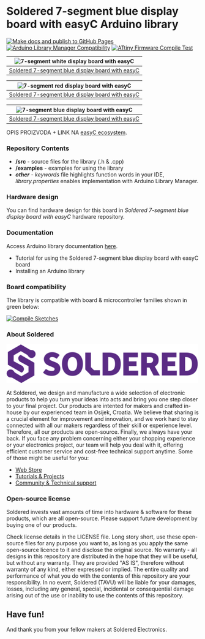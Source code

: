 # Soldered 7-segment blue display board with easyC Arduino library

[![Make docs and publish to GitHub Pages](https://github.com/SolderedElectronics/Soldered-7-segment-display-board-with-easyC-Arduino-Library/actions/workflows/make_docs.yml/badge.svg?branch=dev)](https://github.com/SolderedElectronics/Soldered-7-segment-display-board-with-easyC-Arduino-Library/actions/workflows/make_docs.yml)
[![Arduino Library Manager Compatibility](https://github.com/SolderedElectronics/Soldered-7-segment-display-board-with-easyC-Arduino-Library/actions/workflows/arduino_lint.yml/badge.svg?branch=dev)](https://github.com/SolderedElectronics/Soldered-7-segment-display-board-with-easyC-Arduino-Library/actions/workflows/arduino_lint.yml)
[![ATtiny Firmware Compile Test](https://github.com/SolderedElectronics/Soldered-7-segment-display-board-with-easyC-Arduino-Library/actions/workflows/attiny_test.yml/badge.svg?branch=dev)](https://github.com/SolderedElectronics/Soldered-7-segment-display-board-with-easyC-Arduino-Library/actions/workflows/attiny_test.yml)

| ![7-segment white display board with easyC](https://upload.wikimedia.org/wikipedia/commons/8/8f/Example_image.svg) |
| :------------------------------------------------------------------------------------: |
|                      [Soldered 7-segment blue display board with easyC](https://www.solde.red/333190)                      |

| ![7-segment red display board with easyC](https://upload.wikimedia.org/wikipedia/commons/8/8f/Example_image.svg) |
| :------------------------------------------------------------------------------------: |
|                      [Soldered 7-segment blue display board with easyC](https://www.solde.red/333206)                      |

| ![7-segment blue display board with easyC](https://upload.wikimedia.org/wikipedia/commons/8/8f/Example_image.svg) |
| :------------------------------------------------------------------------------------: |
|                      [Soldered 7-segment blue display board with easyC](https://www.solde.red/333207)                      |

OPIS PROIZVODA + LINK NA [easyC ecosystem](https://www.soldered.com/en/easyC).

### Repository Contents

- **/src** - source files for the library (.h & .cpp)
- **/examples** - examples for using the library
- **_other_** - _keywords_ file highlights function words in your IDE, _library.properties_ enables implementation with Arduino Library Manager.

### Hardware design

You can find hardware design for this board in _Soldered 7-segment blue display board with easyC_ hardware repository.

### Documentation

Access Arduino library documentation [here](https://SolderedElectronics.github.io/Soldered-Generic-Arduino-Library/).

- Tutorial for using the Soldered 7-segment blue display board with easyC board
- Installing an Arduino library

### Board compatibility

The library is compatible with board & microcontroller families shown in green below:

[![Compile Sketches](http://github-actions.40ants.com/SolderedElectronics/Soldered-Generic-Arduino-Library/matrix.svg?branch=dev&only=Compile%20Sketches)](https://github.com/SolderedElectronics/Soldered-7-segment-display-board-with-easyC-Arduino-Library/actions/workflows/compile_test.yml)

### About Soldered

<img src="https://raw.githubusercontent.com/SolderedElectronics/Soldered-Generic-Arduino-Library/dev/extras/Soldered-logo-color.png" alt="soldered-logo" width="500"/>

At Soldered, we design and manufacture a wide selection of electronic products to help you turn your ideas into acts and bring you one step closer to your final project. Our products are intented for makers and crafted in-house by our experienced team in Osijek, Croatia. We believe that sharing is a crucial element for improvement and innovation, and we work hard to stay connected with all our makers regardless of their skill or experience level. Therefore, all our products are open-source. Finally, we always have your back. If you face any problem concerning either your shopping experience or your electronics project, our team will help you deal with it, offering efficient customer service and cost-free technical support anytime. Some of those might be useful for you:

- [Web Store](https://www.soldered.com/shop)
- [Tutorials & Projects](https://soldered.com/learn)
- [Community & Technical support](https://soldered.com/community)

### Open-source license

Soldered invests vast amounts of time into hardware & software for these products, which are all open-source. Please support future development by buying one of our products.

Check license details in the LICENSE file. Long story short, use these open-source files for any purpose you want to, as long as you apply the same open-source licence to it and disclose the original source. No warranty - all designs in this repository are distributed in the hope that they will be useful, but without any warranty. They are provided "AS IS", therefore without warranty of any kind, either expressed or implied. The entire quality and performance of what you do with the contents of this repository are your responsibility. In no event, Soldered (TAVU) will be liable for your damages, losses, including any general, special, incidental or consequential damage arising out of the use or inability to use the contents of this repository.

## Have fun!

And thank you from your fellow makers at Soldered Electronics.
